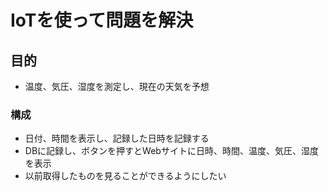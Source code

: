 # IoTを使って問題を解決
## 目的
* 温度、気圧、湿度を測定し、現在の天気を予想
### 構成
* 日付、時間を表示し、記録した日時を記録する
* DBに記録し、ボタンを押すとWebサイトに日時、時間、温度、気圧、湿度を表示
* 以前取得したものを見ることができるようにしたい
